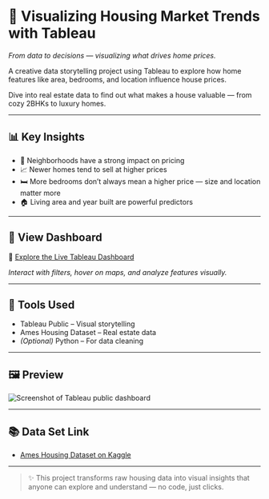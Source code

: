 # 🏡 Visualizing Housing Market Trends with Tableau  
*From data to decisions — visualizing what drives home prices.*

A creative data storytelling project using Tableau to explore how home features like area, bedrooms, and location influence house prices.

Dive into real estate data to find out what makes a house valuable — from cozy 2BHKs to luxury homes.

---

## 📊 Key Insights

- 📍 Neighborhoods have a strong impact on pricing  
- 📈 Newer homes tend to sell at higher prices  
- 🛏️ More bedrooms don’t always mean a higher price — size and location matter more  
- 🏠 Living area and year built are powerful predictors

---

## 🔗 View Dashboard

🎯 [Explore the Live Tableau Dashboard](https://public.tableau.com/views/dasboard_17512864065580/Dashboard1?:language=enUS&publish=yes&:sid=&:redirect=auth&:display_count=n&:origin=viz_share_link)

*Interact with filters, hover on maps, and analyze features visually.*

---

## 🧰 Tools Used

- Tableau Public – Visual storytelling  
- Ames Housing Dataset – Real estate data  
- *(Optional)* Python – For data cleaning

---

## 🖼️ Preview

![Screenshot of  Tableau public dashboard](https://github.com/user-attachments/assets/66a566b7-acd7-4b52-aa12-6816c43a843c)


---

## 📚 Data Set Link

- [Ames Housing Dataset on Kaggle](https://drive.google.com/file/d/1p1uuGWuafO6CqH6gqt6STzEP7HnGzewC/view?usp=drive_link)

---

> ✨ This project transforms raw housing data into visual insights that anyone can explore and understand — no code, just clicks.
> 
